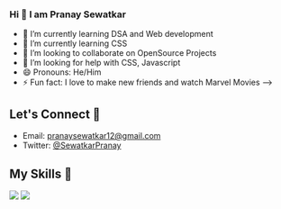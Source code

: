 ### Hi 👋 I am Pranay Sewatkar



- 🔭 I’m currently learning DSA and Web development
- 🌱 I’m currently learning CSS 
- 👯 I’m looking to collaborate on OpenSource Projects
- 🤔 I’m looking for help with CSS, Javascript
- 😄 Pronouns: He/Him
- ⚡ Fun fact: I love to make new friends and watch Marvel Movies
-->
## Let's Connect 🤝
- Email: pranaysewatkar12@gmail.com
- Twitter: [@SewatkarPranay](https://twitter.com/PranaySewatkar)


## My Skills 💪
![](https://img.shields.io/badge/HTML5-E34F26?style=for-the-badge&logo=html5&logoColor=white)
![](https://img.shields.io/badge/CSS3-1572B6?style=for-the-badge&logo=css3&logoColor=white)







